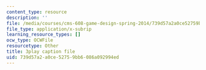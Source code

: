 ```yaml
---
content_type: resource
description: ''
file: /media/courses/cms-608-game-design-spring-2014/739d57a2a0ce52759bb6086a092994ed_1506701.vtt
file_type: application/x-subrip
learning_resource_types: []
ocw_type: OCWFile
resourcetype: Other
title: 3play caption file
uid: 739d57a2-a0ce-5275-9bb6-086a092994ed
---
```

